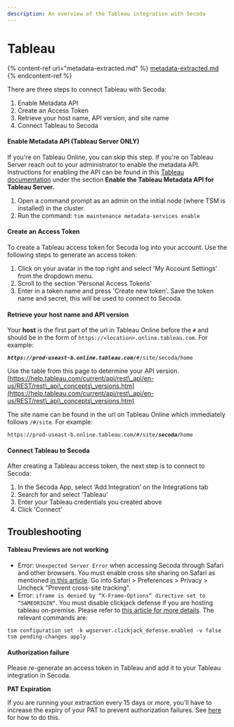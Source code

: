 ```yaml
---
description: An overview of the Tableau integration with Secoda
---
```


# Tableau

{% content-ref url="metadata-extracted.md" %}
[metadata-extracted.md](metadata-extracted.md)
{% endcontent-ref %}

There are three steps to connect Tableau with Secoda:

1. Enable Metadata API
2. Create an Access Token
3. Retrieve your host name, API version, and site name
4. Connect Tableau to Secoda

#### Enable Metadata API (Tableau Server ONLY) <a href="#h_741406548f" id="h_741406548f"></a>

If you're on Tableau Online, you can skip this step. If you're on Tableau Server reach out to your administrator to enable the metadata API. Instructions for enabling the API can be found in this [Tableau documentation](https://help.tableau.com/current/api/metadata\_api/en-us/docs/meta\_api\_start.html) under the section **Enable the Tableau Metadata API for Tableau Server.**

1. Open a command prompt as an admin on the initial node (where TSM is installed) in the cluster.
2. Run the command: `tsm maintenance metadata-services enable`

#### **Create an Access Token** <a href="#h_741406548f" id="h_741406548f"></a>

To create a Tableau access token for Secoda log into your account. Use the following steps to generate an access token:

1. Click on your avatar in the top right and select 'My Account Settings' from the dropdown menu.
2. Scroll to the section 'Personal Access Tokens'
3. Enter in a token name and press 'Create new token'. Save the token name and secret, this will be used to connect to Secoda.

#### **Retrieve your host name and API version** <a href="#h_3cbb90f2a5" id="h_3cbb90f2a5"></a>

Your **host** is the first part of the url in Tableau Online before the `#` and should be in the form of `https://<location>.online.tableau.com`. For example:

_**`https://prod-useast-b.online.tableau.com`**_`/#/site/secoda/home`

Use the table from this page to determine your API version. [https://help.tableau.com/current/api/rest\_api/en-us/REST/rest\_api\_concepts\_versions.htm](https://help.tableau.com/current/api/rest\_api/en-us/REST/rest\_api\_concepts\_versions.htm)

The site name can be found in the url on Tableau Online which immediately follows `/#/site`. For example:

`https://prod-useast-b.online.tableau.com/#/site/`_**`secoda`**_`/home`

#### **Connect Tableau to Secoda** <a href="#h_ee8fd0e047" id="h_ee8fd0e047"></a>

After creating a Tableau access token, the next step is to connect to Secoda:

1. In the Secoda App, select ‘Add Integration’ on the Integrations tab
2. Search for and select ‘Tableau’
3. Enter your Tableau credentials you created above
4. Click 'Connect'

## Troubleshooting

#### Tableau Previews are not working

* Error: `Unexpected Server Error` when accessing Secoda through Safari and other browsers. You must enable cross site sharing on Safari as mentioned [in this article](https://community.tableau.com/s/question/0D58b00009i8HajCAE/why-tableau-embedded-dashboard-on-website-will-not-work-on-safari-and-other-browsers-like-brave). Go into Safari > Preferences > Privacy > Uncheck "Prevent cross-site tracking".
* Error: `iframe is denied by “X-Frame-Options“ directive set to “SAMEORIGIN“`. You must disable clickjack defense if you are hosting tableau on-premise. Please refer to [this article for more details](https://help.tableau.com/current/server/en-us/clickjack\_protection.htm). The relevant commands are:

```
tsm configuration set -k wgserver.clickjack_defense.enabled -v false
tsm pending-changes apply
```

#### Authorization failure

Please re-generate an access token in Tableau and add it to your Tableau integration in Secoda.

**PAT Expiration**

If you are running your extraction every 15 days or more, you'll have to increase the expiry of your PAT to prevent authorization failures. See [here](https://help.tableau.com/current/server/en-us/security\_personal\_access\_tokens.htm#change-personal-access-tokens-expiry) for how to do this.&#x20;


